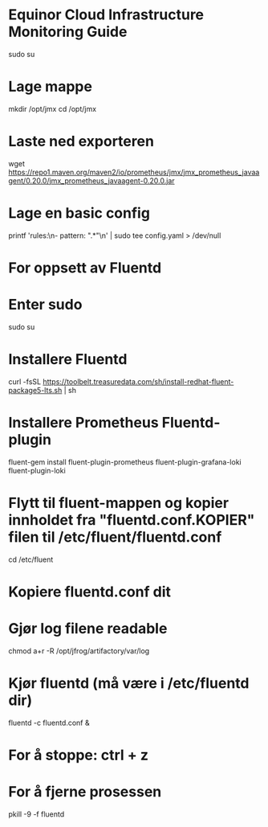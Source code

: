 # Equinor Cloud Infrastructure Monitoring Guide

<!-- Enter sudo -->
sudo su

# Lage mappe
mkdir /opt/jmx
cd /opt/jmx

# Laste ned exporteren
wget https://repo1.maven.org/maven2/io/prometheus/jmx/jmx_prometheus_javaagent/0.20.0/jmx_prometheus_javaagent-0.20.0.jar

# Lage en basic config
printf 'rules:\n- pattern: ".*"\n' | sudo tee config.yaml > /dev/null




# For oppsett av Fluentd 

# Enter sudo
sudo su

# Installere Fluentd
curl -fsSL https://toolbelt.treasuredata.com/sh/install-redhat-fluent-package5-lts.sh | sh

# Installere Prometheus Fluentd-plugin
fluent-gem install fluent-plugin-prometheus fluent-plugin-grafana-loki fluent-plugin-loki

# Flytt til fluent-mappen og kopier innholdet fra "fluentd.conf.KOPIER" filen til /etc/fluent/fluentd.conf
cd /etc/fluent

# Kopiere fluentd.conf dit

# Gjør log filene readable
chmod a+r -R /opt/jfrog/artifactory/var/log

# Kjør fluentd (må være i /etc/fluentd dir)
fluentd -c fluentd.conf &

# For å stoppe: ctrl + z

# For å fjerne prosessen
pkill -9 -f fluentd
